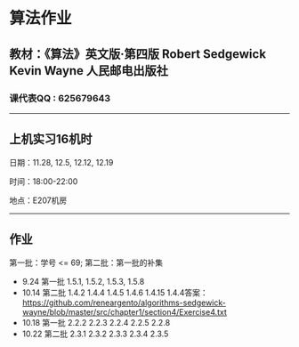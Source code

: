 # **算法作业**

## 教材：《算法》英文版·第四版 Robert Sedgewick Kevin Wayne 人民邮电出版社

### 课代表QQ : 625679643

*****

## 上机实习16机时
日期：11.28, 12.5, 12.12, 12.19

时间：18:00-22:00

地点：E207机房

*****

## 作业
第一批：学号 <= 69; 第二批：第一批的补集


* 9.24 第一批 1.5.1, 1.5.2, 1.5.3, 1.5.8 
* 10.14 第二批 1.4.2 1.4.4 1.4.5 1.4.6 1.4.15 1.4.4答案：https://github.com/reneargento/algorithms-sedgewick-wayne/blob/master/src/chapter1/section4/Exercise4.txt
* 10.18 第一批 2.2.2  2.2.3  2.2.4  2.2.5  2.2.8
* 10.22 第二批 2.3.1 2.3.2 2.3.3 2.3.4 2.3.5

